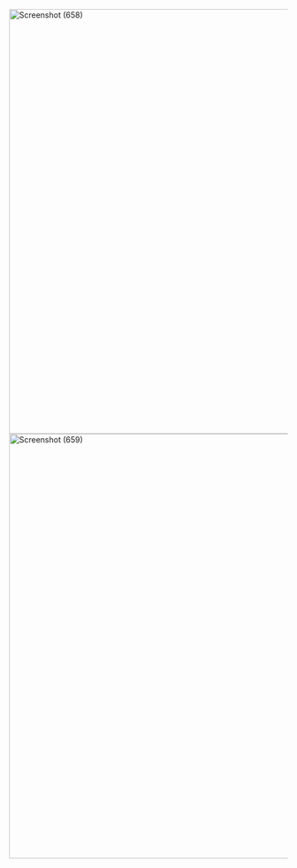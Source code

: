 <img width="1366" height="768" alt="Screenshot (658)" src="https://github.com/user-attachments/assets/6333d817-7acf-4d4d-937d-0376e403f0fb" />

<img width="1366" height="768" alt="Screenshot (659)" src="https://github.com/user-attachments/assets/773b2850-0746-4c82-ab41-1ddbcd4a30e7" />
